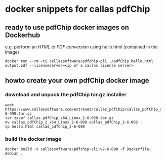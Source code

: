 # docker snippets for callas pdfChip

## ready to use pdfChip docker images on Dockerhub
e.g. perform an _HTML to PDF conversion_ using hello.html (contained in the image)

```
docker run --rm -ti callassoftware/pdfchip-cli ./pdfChip hello.html output.pdf --licenseserver=<ip of a callas license server>
```

## howto create your own pdfChip docker image

### download and unpack the pdfChip tar.gz installer 
```
wget https://www.callassoftware.com/extranet/callas_pdfChip/callas_pdfChip_x64_Linux_2-6-098.tar.gz
tar zxvpf callas_pdfChip_x64_Linux_2-6-098.tar.gz
mv callas_pdfChip_2_x64_Linux_2-6-098 callas_pdfChip_2-6-098
cp hello.html callas_pdfChip_2-6-098
```

### build the docker image
```
docker build -t callassoftware/pdfchip-cli:v2-6-098 -f Dockerfile-debian .
```
